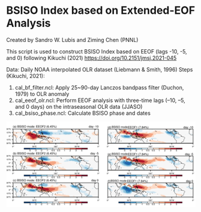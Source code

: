 # BSISO Index based on Extended-EOF Analysis

Created by Sandro W. Lubis and Ziming Chen (PNNL)

This script is used to construct BSISO Index based on EEOF (lags -10, -5, and 0) following Kikuchi (2021) https://doi.org/10.2151/jmsj.2021-045

Data: Daily NOAA interpolated OLR dataset (Liebmann & Smith, 1996)
Steps (Kikuchi, 2021):
1. cal_bf_filter.ncl:  Apply 25~90-day Lanczos bandpass filter (Duchon, 1979) to OLR anomaly
2. cal_eeof_olr.ncl: Perform EEOF analysis with three-time lags (–10, –5, and 0 days) on the intraseasonal OLR data (JJASO)
3. cal_bsiso_phase.ncl: Calculate BSISO phase and dates

<p align="center">
  <img src="plot/bsiso_plots.png" width="1000">
</p>



